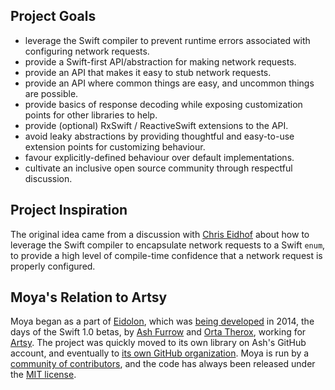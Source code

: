 ## Project Goals

- leverage the Swift compiler to prevent runtime errors associated with configuring network requests.
- provide a Swift-first API/abstraction for making network requests.
- provide an API that makes it easy to stub network requests.
- provide an API where common things are easy, and uncommon things are possible.
- provide basics of response decoding while exposing customization points for other libraries to help.
- provide (optional) RxSwift / ReactiveSwift extensions to the API.
- avoid leaky abstractions by providing thoughtful and easy-to-use extension points for customizing behaviour.
- favour explicitly-defined behaviour over default implementations.
- cultivate an inclusive open source community through respectful discussion.

## Project Inspiration

The original idea came from a discussion with [Chris Eidhof][chris] about how to leverage the Swift compiler to encapsulate network requests to a Swift `enum`, to provide a high level of compile-time confidence that a network request is properly configured. 

## Moya's Relation to Artsy

Moya began as a part of [Eidolon][eidolon], which was [being developed][blog] in 2014, the days of the Swift 1.0 betas, by [Ash Furrow][ash] and [Orta Therox][orta], working for [Artsy][artsy]. The project was quickly moved to its own library on Ash's GitHub account, and eventually to [its own GitHub organization][org]. Moya is run by a [community of contributors][community], and the code has always been released under the [MIT license][license].


[eidolon]: https://github.com/artsy/eidolon
[blog]: http://artsy.github.io/blog/2014/11/13/eidolon-retrospective/
[ash]: https://github.com/ashfurrow
[orta]: https://github.com/orta
[chris]: https://github.com/chriseidhof
[artsy]: https://artsy.net
[org]: https://github.com/Moya
[license]: https://github.com/Moya/Moya/blob/master/License.md
[community]: https://github.com/Moya/contributors

